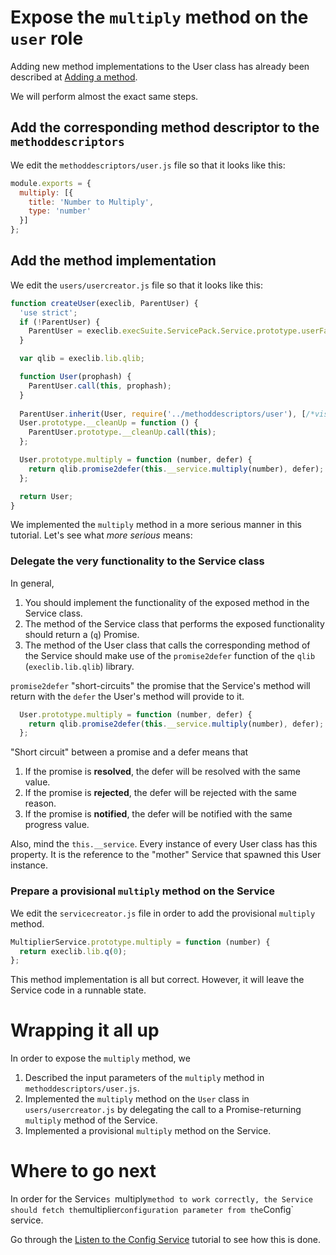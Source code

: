 # Expose the `multiply` method on the `user` role

Adding new method implementations to the User class has already been described at [Adding a method](../basic_development/plainservice.md#adding_a_methoda).

We will perform almost the exact same steps.

## Add the corresponding method descriptor to the `methoddescriptors`

We edit the `methoddescriptors/user.js` file so that it looks like this:

```javascript
module.exports = {
  multiply: [{
    title: 'Number to Multiply',
    type: 'number'
  }]
};
```

## Add the method implementation

We edit the `users/usercreator.js` file so that it looks like this:

```javascript
function createUser(execlib, ParentUser) {
  'use strict';
  if (!ParentUser) {
    ParentUser = execlib.execSuite.ServicePack.Service.prototype.userFactory.get('user');
  }

  var qlib = execlib.lib.qlib;

  function User(prophash) {
    ParentUser.call(this, prophash);
  }
  
  ParentUser.inherit(User, require('../methoddescriptors/user'), [/*visible state fields here*/]/*or a ctor for StateStream filter*/);
  User.prototype.__cleanUp = function () {
    ParentUser.prototype.__cleanUp.call(this);
  };

  User.prototype.multiply = function (number, defer) {
    return qlib.promise2defer(this.__service.multiply(number), defer);
  };

  return User;
}
```

We implemented the `multiply` method in a more serious manner in this tutorial.
Let's see what _more serious_ means:

### Delegate the very functionality to the Service class

In general, 

1. You should implement the functionality of the exposed method in the Service class.
2. The method of the Service class that performs the exposed functionality should return a (`q`) Promise.
3. The method of the User class that calls the corresponding method of the Service should make use of the `promise2defer` function of the `qlib` (`execlib.lib.qlib`) library.

`promise2defer` "short-circuits" the promise that the Service's method will return with the `defer` the User's method will provide to it.

```javascript
  User.prototype.multiply = function (number, defer) {
    return qlib.promise2defer(this.__service.multiply(number), defer);
  };
```

"Short circuit" between a promise and a defer means that

1. If the promise is __resolved__, the defer will be resolved with the same value.
2. If the promise is __rejected__, the defer will be rejected with the same reason.
3. If the promise is __notified__, the defer will be notified with the same progress value.

Also, mind the `this.__service`.
Every instance of every User class has this property.
It is the reference to the "mother" Service that spawned this User instance.

### Prepare a provisional `multiply` method on the Service

We edit the `servicecreator.js` file in order to add the provisional `multiply` method.

```javascript
MultiplierService.prototype.multiply = function (number) {
  return execlib.lib.q(0);
};
```

This method implementation is all but correct.
However, it will leave the Service code in a runnable state.

# Wrapping it all up

In order to expose the `multiply` method, we

1. Described the input parameters of the `multiply` method in `methoddescriptors/user.js`.
2. Implemented the `multiply` method on the `User` class in `users/usercreator.js` by delegating the call to a Promise-returning `multiply` method of the Service.
3. Implemented a provisional `multiply` method on the Service.


# Where to go next

In order for the Service`s `multiply` method to work correctly, the Service should fetch the `multiplier` configuration parameter from the `Config` service.

Go through the [Listen to the Config Service](listentoconfig.md) tutorial to see how this is done.

